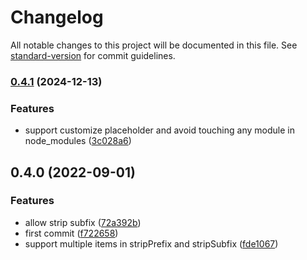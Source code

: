 # Changelog

All notable changes to this project will be documented in this file. See [standard-version](https://github.com/conventional-changelog/standard-version) for commit guidelines.

### [0.4.1](https://github.com/normanzb/babel-plugin-logger-namespace/compare/v0.4.0...v0.4.1) (2024-12-13)


### Features

* support customize placeholder and avoid touching any module in node_modules ([3c028a6](https://github.com/normanzb/babel-plugin-logger-namespace/commit/3c028a614621b1f37e1c89f31495c7559bec6f70))

## 0.4.0 (2022-09-01)


### Features

* allow strip subfix ([72a392b](https://github.com/normanzb/babel-plugin-logger-namespace/commit/72a392b2020ccdf7d85de36eb90b7a4457988c31))
* first commit ([f722658](https://github.com/normanzb/babel-plugin-logger-namespace/commit/f722658e8dd1fdce6b6877d8f96360daaf633533))
* support multiple items in stripPrefix and stripSubfix ([fde1067](https://github.com/normanzb/babel-plugin-logger-namespace/commit/fde106778e553d781a7c6e4604afdb9ea3aa5aa1))
